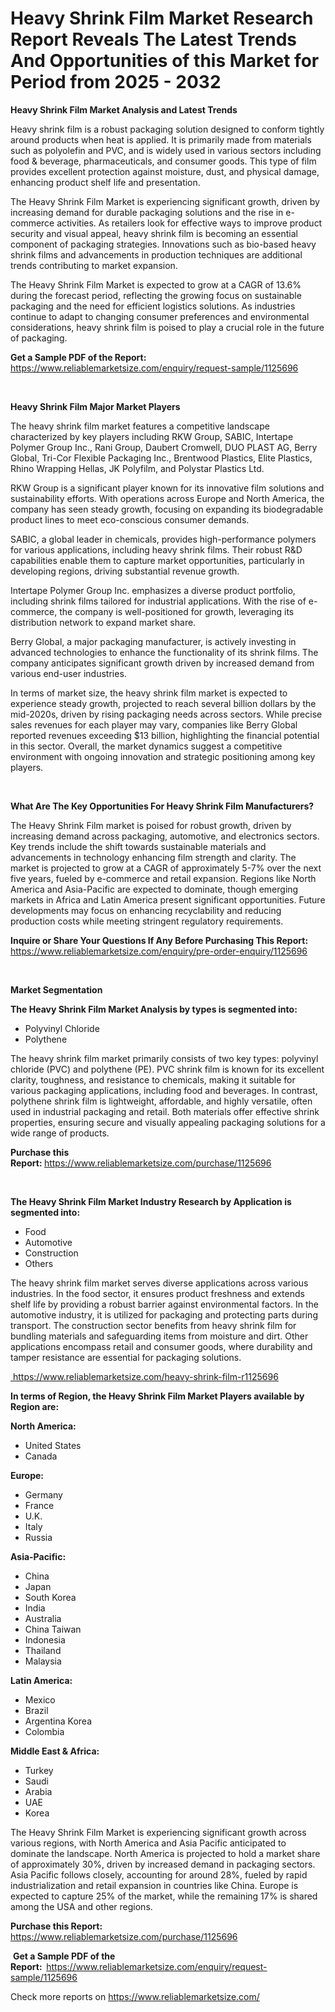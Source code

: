 <p><h1>Heavy Shrink Film Market Research Report Reveals The Latest Trends And Opportunities of this Market for Period from 2025 - 2032</h1></p><p><strong>Heavy Shrink Film Market Analysis and Latest Trends</strong></p>
<p><p>Heavy shrink film is a robust packaging solution designed to conform tightly around products when heat is applied. It is primarily made from materials such as polyolefin and PVC, and is widely used in various sectors including food & beverage, pharmaceuticals, and consumer goods. This type of film provides excellent protection against moisture, dust, and physical damage, enhancing product shelf life and presentation.</p><p>The Heavy Shrink Film Market is experiencing significant growth, driven by increasing demand for durable packaging solutions and the rise in e-commerce activities. As retailers look for effective ways to improve product security and visual appeal, heavy shrink film is becoming an essential component of packaging strategies. Innovations such as bio-based heavy shrink films and advancements in production techniques are additional trends contributing to market expansion. </p><p>The Heavy Shrink Film Market is expected to grow at a CAGR of 13.6% during the forecast period, reflecting the growing focus on sustainable packaging and the need for efficient logistics solutions. As industries continue to adapt to changing consumer preferences and environmental considerations, heavy shrink film is poised to play a crucial role in the future of packaging.</p></p>
<p><strong>Get a Sample PDF of the Report:&nbsp;</strong> <a href="https://www.reliablemarketsize.com/enquiry/request-sample/1125696?utm_campaign=1888&utm_medium=2&utm_source=Github&utm_content=ia&utm_term=01022025&utm_id=heavy-shrink-film">https://www.reliablemarketsize.com/enquiry/request-sample/1125696</a></p>
<p>&nbsp;</p>
<p><strong>Heavy Shrink Film Major Market Players</strong></p>
<p><p>The heavy shrink film market features a competitive landscape characterized by key players including RKW Group, SABIC, Intertape Polymer Group Inc., Rani Group, Daubert Cromwell, DUO PLAST AG, Berry Global, Tri-Cor Flexible Packaging Inc., Brentwood Plastics, Elite Plastics, Rhino Wrapping Hellas, JK Polyfilm, and Polystar Plastics Ltd. </p><p>RKW Group is a significant player known for its innovative film solutions and sustainability efforts. With operations across Europe and North America, the company has seen steady growth, focusing on expanding its biodegradable product lines to meet eco-conscious consumer demands. </p><p>SABIC, a global leader in chemicals, provides high-performance polymers for various applications, including heavy shrink films. Their robust R&D capabilities enable them to capture market opportunities, particularly in developing regions, driving substantial revenue growth.</p><p>Intertape Polymer Group Inc. emphasizes a diverse product portfolio, including shrink films tailored for industrial applications. With the rise of e-commerce, the company is well-positioned for growth, leveraging its distribution network to expand market share.</p><p>Berry Global, a major packaging manufacturer, is actively investing in advanced technologies to enhance the functionality of its shrink films. The company anticipates significant growth driven by increased demand from various end-user industries.</p><p>In terms of market size, the heavy shrink film market is expected to experience steady growth, projected to reach several billion dollars by the mid-2020s, driven by rising packaging needs across sectors. While precise sales revenues for each player may vary, companies like Berry Global reported revenues exceeding $13 billion, highlighting the financial potential in this sector. Overall, the market dynamics suggest a competitive environment with ongoing innovation and strategic positioning among key players.</p></p>
<p>&nbsp;</p>
<p><strong>What Are The Key Opportunities For Heavy Shrink Film Manufacturers?</strong></p>
<p><p>The Heavy Shrink Film market is poised for robust growth, driven by increasing demand across packaging, automotive, and electronics sectors. Key trends include the shift towards sustainable materials and advancements in technology enhancing film strength and clarity. The market is projected to grow at a CAGR of approximately 5-7% over the next five years, fueled by e-commerce and retail expansion. Regions like North America and Asia-Pacific are expected to dominate, though emerging markets in Africa and Latin America present significant opportunities. Future developments may focus on enhancing recyclability and reducing production costs while meeting stringent regulatory requirements.</p></p>
<p><strong>Inquire or Share Your Questions If Any Before Purchasing This Report:</strong> <a href="https://www.reliablemarketsize.com/enquiry/pre-order-enquiry/1125696?utm_campaign=1888&utm_medium=2&utm_source=Github&utm_content=ia&utm_term=01022025&utm_id=heavy-shrink-film">https://www.reliablemarketsize.com/enquiry/pre-order-enquiry/1125696</a></p>
<p>&nbsp;</p>
<p><strong>Market Segmentation</strong></p>
<p><strong>The Heavy Shrink Film Market Analysis by types is segmented into:</strong></p>
<p><ul><li>Polyvinyl Chloride</li><li>Polythene</li></ul></p>
<p><p>The heavy shrink film market primarily consists of two key types: polyvinyl chloride (PVC) and polythene (PE). PVC shrink film is known for its excellent clarity, toughness, and resistance to chemicals, making it suitable for various packaging applications, including food and beverages. In contrast, polythene shrink film is lightweight, affordable, and highly versatile, often used in industrial packaging and retail. Both materials offer effective shrink properties, ensuring secure and visually appealing packaging solutions for a wide range of products.</p></p>
<p><strong>Purchase this Report:&nbsp;</strong><a href="https://www.reliablemarketsize.com/purchase/1125696?utm_campaign=1888&utm_medium=2&utm_source=Github&utm_content=ia&utm_term=01022025&utm_id=heavy-shrink-film">https://www.reliablemarketsize.com/purchase/1125696</a></p>
<p>&nbsp;</p>
<p><strong>The Heavy Shrink Film Market Industry Research by Application is segmented into:</strong></p>
<p><ul><li>Food</li><li>Automotive</li><li>Construction</li><li>Others</li></ul></p>
<p><p>The heavy shrink film market serves diverse applications across various industries. In the food sector, it ensures product freshness and extends shelf life by providing a robust barrier against environmental factors. In the automotive industry, it is utilized for packaging and protecting parts during transport. The construction sector benefits from heavy shrink film for bundling materials and safeguarding items from moisture and dirt. Other applications encompass retail and consumer goods, where durability and tamper resistance are essential for packaging solutions.</p></p>
<p><a href="https://www.reliablemarketsize.com/heavy-shrink-film-r1125696?utm_campaign=1888&utm_medium=2&utm_source=Github&utm_content=ia&utm_term=01022025&utm_id=heavy-shrink-film">&nbsp;https://www.reliablemarketsize.com/heavy-shrink-film-r1125696</a></p>
<p><strong>In terms of Region, the Heavy Shrink Film Market Players available by Region are:</strong></p>
<p>
    <p> <strong> North America: </strong>
        <ul>
            <li>United States</li>
            <li>Canada</li>
        </ul>
        </p> 
    <p> <strong> Europe: </strong>
        <ul>
            <li>Germany</li>
            <li>France</li>
            <li>U.K.</li>
            <li>Italy</li>
            <li>Russia</li>
        </ul>
        </p> 
    <p> <strong> Asia-Pacific: </strong>
        <ul>
            <li>China</li>
            <li>Japan</li>
            <li>South Korea</li>
            <li>India</li>
            <li>Australia</li>
            <li>China Taiwan</li>
            <li>Indonesia</li>
            <li>Thailand</li>
            <li>Malaysia</li>
        </ul>
        </p> 
    <p> <strong> Latin America: </strong>
        <ul>
            <li>Mexico</li>
            <li>Brazil</li>
            <li>Argentina Korea</li>
            <li>Colombia</li>
        </ul>
        </p> 
    <p> <strong> Middle East & Africa: </strong>
        <ul>
            <li>Turkey</li>
            <li>Saudi</li>
            <li>Arabia</li>
            <li>UAE</li>
            <li>Korea</li>
        </ul>
    </p>
    </p>
<p><p>The Heavy Shrink Film Market is experiencing significant growth across various regions, with North America and Asia Pacific anticipated to dominate the landscape. North America is projected to hold a market share of approximately 30%, driven by increased demand in packaging sectors. Asia Pacific follows closely, accounting for around 28%, fueled by rapid industrialization and retail expansion in countries like China. Europe is expected to capture 25% of the market, while the remaining 17% is shared among the USA and other regions.</p></p>
<p><strong>Purchase this Report: </strong><a href="https://www.reliablemarketsize.com/purchase/1125696?utm_campaign=1888&utm_medium=2&utm_source=Github&utm_content=ia&utm_term=01022025&utm_id=heavy-shrink-film">https://www.reliablemarketsize.com/purchase/1125696</a></p>
<p>&nbsp;<strong>Get a Sample PDF of the Report:&nbsp;&nbsp;</strong><a href="https://www.reliablemarketsize.com/enquiry/request-sample/1125696?utm_campaign=1888&utm_medium=2&utm_source=Github&utm_content=ia&utm_term=01022025&utm_id=heavy-shrink-film">https://www.reliablemarketsize.com/enquiry/request-sample/1125696</a></p>
<p><strong></strong></p>
<p>Check more reports on <a href="https://www.reliablemarketsize.com/?utm_campaign=1888&utm_medium=2&utm_source=Github&utm_content=ia&utm_term=01022025&utm_id=heavy-shrink-film">https://www.reliablemarketsize.com/</a></p>